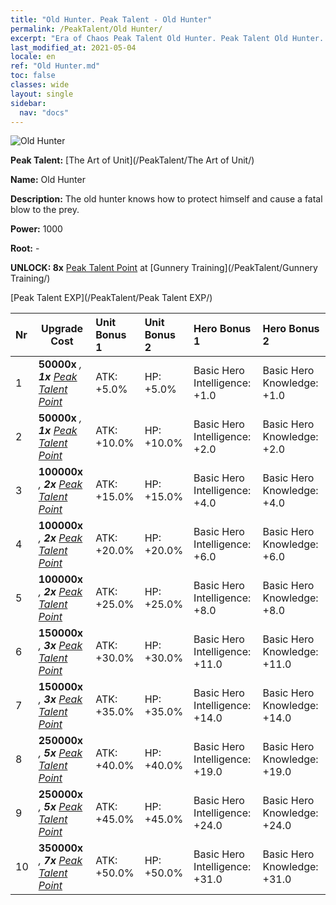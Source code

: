 ```yaml
---
title: "Old Hunter. Peak Talent - Old Hunter"
permalink: /PeakTalent/Old Hunter/
excerpt: "Era of Chaos Peak Talent Old Hunter. Peak Talent Old Hunter. Old Hunter"
last_modified_at: 2021-05-04
locale: en
ref: "Old Hunter.md"
toc: false
classes: wide
layout: single
sidebar:
  nav: "docs"
---
```


  ![Old Hunter](/images/pt/talent_2010.png)

  **Peak Talent:** [The Art of Unit](/PeakTalent/The Art of Unit/)

  **Name:** Old Hunter

  **Description:** The old hunter knows how to protect himself and cause a fatal blow to the prey.

  **Power:** 1000

  **Root:** -

  **UNLOCK: 8x** [Peak Talent Point](/Items/con_934/) at [Gunnery Training](/PeakTalent/Gunnery Training/)

  [Peak Talent EXP](/PeakTalent/Peak Talent EXP/)

  | Nr | Upgrade Cost | Unit Bonus 1 | Unit Bonus 2 | Hero Bonus 1 | Hero Bonus 2 |
  |:---|--------------|:-------------|:-------------|:-------------|:-------------|
  | 1 |  **50000x** <i class="fas fa-coins"/>, **1x** [Peak Talent Point](/Items/con_934/) | ATK: +5.0% | HP: +5.0% | Basic Hero Intelligence: +1.0 | Basic Hero Knowledge: +1.0 |
  | 2 |  **50000x** <i class="fas fa-coins"/>, **1x** [Peak Talent Point](/Items/con_934/) | ATK: +10.0% | HP: +10.0% | Basic Hero Intelligence: +2.0 | Basic Hero Knowledge: +2.0 |
  | 3 |  **100000x** <i class="fas fa-coins"/>, **2x** [Peak Talent Point](/Items/con_934/) | ATK: +15.0% | HP: +15.0% | Basic Hero Intelligence: +4.0 | Basic Hero Knowledge: +4.0 |
  | 4 |  **100000x** <i class="fas fa-coins"/>, **2x** [Peak Talent Point](/Items/con_934/) | ATK: +20.0% | HP: +20.0% | Basic Hero Intelligence: +6.0 | Basic Hero Knowledge: +6.0 |
  | 5 |  **100000x** <i class="fas fa-coins"/>, **2x** [Peak Talent Point](/Items/con_934/) | ATK: +25.0% | HP: +25.0% | Basic Hero Intelligence: +8.0 | Basic Hero Knowledge: +8.0 |
  | 6 |  **150000x** <i class="fas fa-coins"/>, **3x** [Peak Talent Point](/Items/con_934/) | ATK: +30.0% | HP: +30.0% | Basic Hero Intelligence: +11.0 | Basic Hero Knowledge: +11.0 |
  | 7 |  **150000x** <i class="fas fa-coins"/>, **3x** [Peak Talent Point](/Items/con_934/) | ATK: +35.0% | HP: +35.0% | Basic Hero Intelligence: +14.0 | Basic Hero Knowledge: +14.0 |
  | 8 |  **250000x** <i class="fas fa-coins"/>, **5x** [Peak Talent Point](/Items/con_934/) | ATK: +40.0% | HP: +40.0% | Basic Hero Intelligence: +19.0 | Basic Hero Knowledge: +19.0 |
  | 9 |  **250000x** <i class="fas fa-coins"/>, **5x** [Peak Talent Point](/Items/con_934/) | ATK: +45.0% | HP: +45.0% | Basic Hero Intelligence: +24.0 | Basic Hero Knowledge: +24.0 |
  | 10 |  **350000x** <i class="fas fa-coins"/>, **7x** [Peak Talent Point](/Items/con_934/) | ATK: +50.0% | HP: +50.0% | Basic Hero Intelligence: +31.0 | Basic Hero Knowledge: +31.0 |

